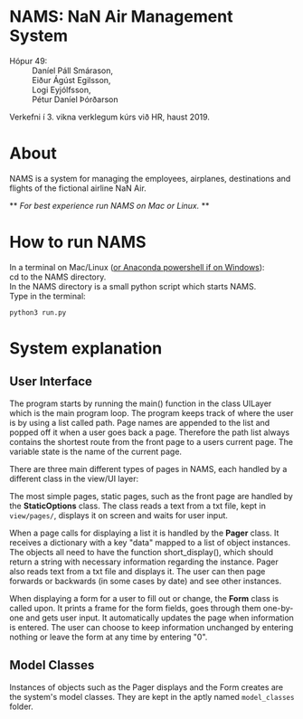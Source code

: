 # NAMS: NaN Air Management System
<dl>
  <dt>Hópur 49:</dt>
  <dd>Daníel Páll Smárason,</dd>
  <dd>Eiður Ágúst Egilsson,</dd>
  <dd>Logi Eyjólfsson,</dd>
  <dd>Pétur Daníel Þórðarson</dd>
</dl>

Verkefni í 3. vikna verklegum kúrs við HR, haust 2019.

# About
NAMS is a system for managing the employees, airplanes, destinations and flights of the fictional airline NaN Air.

** *For best experience run NAMS on Mac or Linux.* **
# How to run NAMS
In a terminal on Mac/Linux ([or Anaconda powershell if on Windows](https://docs.anaconda.com/anaconda/install/windows/)):  
cd to the NAMS directory.  
In the NAMS directory is a small python script which starts NAMS.  
Type in the terminal:
```
python3 run.py
```

# System explanation

## User Interface
The program starts by running the main() function in the class UILayer which is the main program loop. The program keeps track of where the user is by using a list called path. Page names are appended to the list and popped off it when a user goes back a page. Therefore the path list always contains the shortest route from the front page to a users current page. The variable state is the name of the current page.

There are three main different types of pages in NAMS, each handled by a different class in the view/UI layer:

The most simple pages, static pages, such as the front page are handled by the **StaticOptions** class. The class reads a text from a txt file, kept in `view/pages/`, displays it on screen and waits for user input.

When a page calls for displaying a list it is handled by the **Pager** class. It receives a dictionary with a key "data" mapped to a list of object instances. The objects all need to have the function short_display(), which should return a string with necessary information regarding the instance. Pager also reads text from a txt file and displays it. The user can then page forwards or backwards (in some cases by date) and see other instances.

When displaying a form for a user to fill out or change, the **Form** class is called upon. It prints a frame for the form fields, goes through them one-by-one and gets user input. It automatically updates the page when information is entered. The user can choose to keep information unchanged by entering nothing or leave the form at any time by entering "0".

## Model Classes
Instances of objects such as the Pager displays and the Form creates are the system's model classes. They are kept in the aptly named `model_classes` folder.
